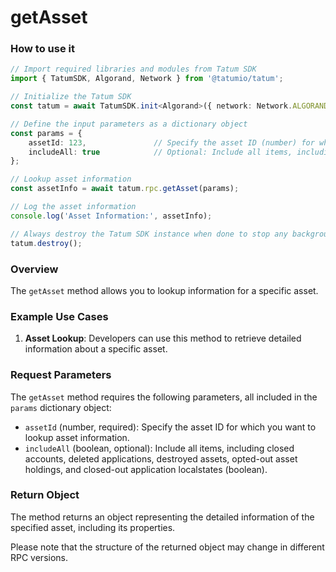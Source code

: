# getAsset

### How to use it

```typescript
// Import required libraries and modules from Tatum SDK
import { TatumSDK, Algorand, Network } from '@tatumio/tatum';

// Initialize the Tatum SDK
const tatum = await TatumSDK.init<Algorand>({ network: Network.ALGORAND });

// Define the input parameters as a dictionary object
const params = {
    assetId: 123,               // Specify the asset ID (number) for which you want to lookup asset information.
    includeAll: true            // Optional: Include all items, including closed accounts, deleted applications, destroyed assets, opted-out asset holdings, and closed-out application localstates (boolean).
};

// Lookup asset information
const assetInfo = await tatum.rpc.getAsset(params);

// Log the asset information
console.log('Asset Information:', assetInfo);

// Always destroy the Tatum SDK instance when done to stop any background processes
tatum.destroy();
```

### Overview

The `getAsset` method allows you to lookup information for a specific asset.

### Example Use Cases

1. **Asset Lookup**: Developers can use this method to retrieve detailed information about a specific asset.

### Request Parameters

The `getAsset` method requires the following parameters, all included in the `params` dictionary object:

- `assetId` (number, required): Specify the asset ID for which you want to lookup asset information.
- `includeAll` (boolean, optional): Include all items, including closed accounts, deleted applications, destroyed assets, opted-out asset holdings, and closed-out application localstates (boolean).

### Return Object

The method returns an object representing the detailed information of the specified asset, including its properties. 

Please note that the structure of the returned object may change in different RPC versions.